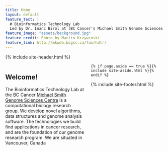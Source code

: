 ```yaml
---
title: Home
layout: default
feature_text: |
  # Bioinformatics Technology Lab   
  Led by Dr. Inanc Birol at [BC Cancer's Michael Smith Genome Sciences Centre](http://www.bcgsc.ca/) 
feature_image: "assets/background.jpg"
feature_credit: Photo by Martin Krzywinski
feature_link: http://mkweb.bcgsc.ca/fun/hdtr/
---
```


{% include site-header.html %}

<main class="main  container">
<article class="article  article--page  content  typeset">
<div style="width:50%;height:100%;float:left;padding-right:20px;">
<h2>Welcome!</h2>
<p>The Bioinformatics Technology Lab at the BC Cancer <a href="http://www.bcgsc.ca/">Michael Smith Genome Sciences Centre</a> is a computational biology research group. We develop novel algorithms, data structures and genome analysis software. The technologies we build find applications in cancer research, and are the foundation of our genome research program. We are situated in Vancouver, Canada</p>
</div>

<div style="width:50%;height:100%;float:left;padding:0px;">
<h2><a href="news.html">News</a></h2>
<iframe src="news-content.html"></iframe>
</div>
</article>

	{% if page.aside == true %}{% include site-aside.html %}{% endif %}

</main>

{% include site-footer.html %}
